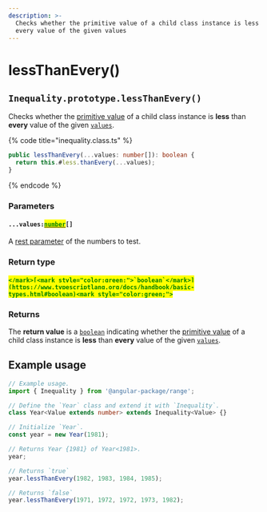 ```yaml
---
description: >-
  Checks whether the primitive value of a child class instance is less than
  every value of the given values
---
```


# lessThanEvery()

## `Inequality.prototype.lessThanEvery()`

Checks whether the [primitive value](https://developer.mozilla.org/en-US/docs/Glossary/Primitive#primitive\_wrapper\_objects\_in\_javascript) of a child class instance is **less** than **every** value of the given [`values`](lessthanevery.md#...values-number).

{% code title="inequality.class.ts" %}
```typescript
public lessThanEvery(...values: number[]): boolean {
  return this.#less.thanEvery(...values);
}
```
{% endcode %}

### Parameters

#### `...values:`[<mark style="color:green;">`number`</mark>](https://www.typescriptlang.org/docs/handbook/basic-types.html#number)`[]`

A [rest parameter](https://developer.mozilla.org/en-US/docs/Web/JavaScript/Reference/Functions/rest\_parameters) of the numbers to test.

### Return type

#### <mark style="color:green;">``</mark>[<mark style="color:green;">`boolean`</mark>](https://www.typescriptlang.org/docs/handbook/basic-types.html#boolean)<mark style="color:green;">``</mark>

### Returns

The **return value** is a [`boolean`](https://developer.mozilla.org/en-US/docs/Web/JavaScript/Reference/Global\_Objects/Boolean) indicating whether the [primitive value](https://developer.mozilla.org/en-US/docs/Glossary/Primitive#primitive\_wrapper\_objects\_in\_javascript) of a child class instance is **less** than **every** value of the given [`values`](lessthanevery.md#...values-number).

## Example usage

```typescript
// Example usage.
import { Inequality } from '@angular-package/range';

// Define the `Year` class and extend it with `Inequality`.
class Year<Value extends number> extends Inequality<Value> {}

// Initialize `Year`.
const year = new Year(1981);

// Returns Year {1981} of Year<1981>.
year;

// Returns `true`
year.lessThanEvery(1982, 1983, 1984, 1985);

// Returns `false`
year.lessThanEvery(1971, 1972, 1972, 1973, 1982);
```

